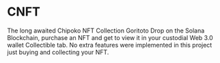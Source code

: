 # CNFT
The long awaited Chipoko NFT Collection Goritoto Drop on the Solana Blockchain, purchase an NFT and get to view it in your custodial Web 3.0 wallet Collectible tab. No extra features were implemented in this project just buying and collecting your NFT.
